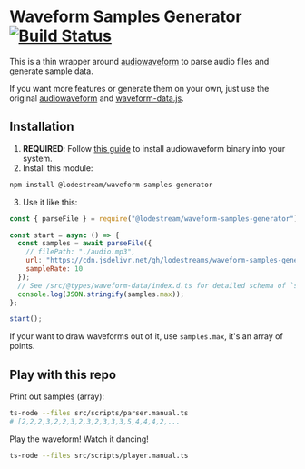 # Waveform Samples Generator [![Build Status](https://travis-ci.org/lodestreams/waveform-samples-generator.svg?branch=master)](https://travis-ci.org/lodestreams/waveform-samples-generator)

This is a thin wrapper around [audiowaveform](https://github.com/bbc/audiowaveform) to parse audio files and generate sample data.

If you want more features or generate them on your own, just use the original [audiowaveform](https://github.com/bbc/audiowaveform) and [waveform-data.js](https://github.com/bbc/waveform-data.js).

## Installation

1. **REQUIRED**: Follow [this guide](https://github.com/bbc/audiowaveform#installation) to install audiowaveform binary into your system.
2. Install this module:

  ```bash
  npm install @lodestream/waveform-samples-generator
  ```

3. Use it like this:

  ```js
  const { parseFile } = require("@lodestream/waveform-samples-generator");

  const start = async () => {
    const samples = await parseFile({ 
      // filePath: "./audio.mp3",
      url: "https://cdn.jsdelivr.net/gh/lodestreams/waveform-samples-generator@master/docs/test.mp3"
      sampleRate: 10
    });
    // See /src/@types/waveform-data/index.d.ts for detailed schema of `samples`
    console.log(JSON.stringify(samples.max));
  };

  start();
  ```

  If your want to draw waveforms out of it, use `samples.max`, it's an array of points.

## Play with this repo

Print out samples (array):

```bash
ts-node --files src/scripts/parser.manual.ts
# [2,2,2,3,2,2,3,2,3,2,3,3,3,5,4,4,4,2,...
```

Play the waveform! Watch it dancing!

```bash
ts-node --files src/scripts/player.manual.ts
```